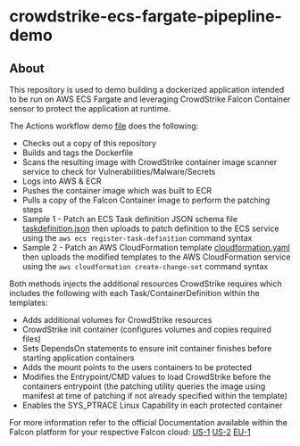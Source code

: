 # crowdstrike-ecs-fargate-pipepline-demo

## About
This repository is used to demo building a dockerized application intended to be run on AWS ECS Fargate and leveraging CrowdStrike Falcon Container sensor to protect the application at runtime.

The Actions workflow demo [file](.github/workflows/cs-ecs-fargate-demo.yaml) does the following: 
 - Checks out a copy of this repository
 - Builds and tags the Dockerfile
 - Scans the resulting image with CrowdStrike container image scanner service to check for Vulnerabilities/Malware/Secrets
 - Logs into AWS & ECR
 - Pushes the container image which was built to ECR
 - Pulls a copy of the Falcon Container image to perform the patching steps
 - Sample 1 - Patch an ECS Task definition JSON schema file [taskdefinition.json](taskdefinition.json) then uploads to patch definition to the ECS service using the `aws ecs register-task-definition` command syntax
 - Sample 2 - Patch an AWS CloudFormation template [cloudformation.yaml](cloudformation.yaml) then uploads the modified templates to the AWS CloudFormation service using the `aws cloudformation create-change-set` command syntax

Both methods injects the additional resources CrowdStrike requires which includes the following with each Task/ContainerDefinition within the templates:
 - Adds additional volumes for CrowdStrike resources
 - CrowdStrike init container (configures volumes and copies required files)
 - Sets DependsOn statements to ensure init container finishes before starting application containers
 - Adds the mount points to the users containers to be protected
 - Modifies the Entrypoint/CMD values to load CrowdStrike before the containers entrypoint (the patching utility queries the image using manifest at time of patching if not already specified within the template)
 - Enables the SYS_PTRACE Linux Capability in each protected container

 For more information refer to the official Documentation available within the Falcon platform for your respective Falcon cloud:
 [US-1](https://falcon.crowdstrike.com/documentation/146/falcon-container-sensor-for-linux#installing-falcon-container-sensor-for-linux-in-an-ecs-fargate-cluster)
 [US-2](https://falcon.us-2.crowdstrike.com/documentation/146/falcon-container-sensor-for-linux#installing-falcon-container-sensor-for-linux-in-an-ecs-fargate-cluster)
 [EU-1](https://falcon.eu-1.crowdstrike.com/documentation/146/falcon-container-sensor-for-linux#installing-falcon-container-sensor-for-linux-in-an-ecs-fargate-cluster)
